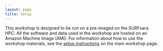 ```yaml
---
layout: page
title: Setup
---
```


This workshop is designed to be run on a pre-imaged on the SURFsara HPC. All the software and data used in the workshop are 
hosted on an Amazon Machine Image (AMI). For information about how to
use the workshop materials, see the 
[setup instructions](https://nioo-knaw.github.io/2019-02-05-wageningen-genomics/#setup) on the main workshop page.
